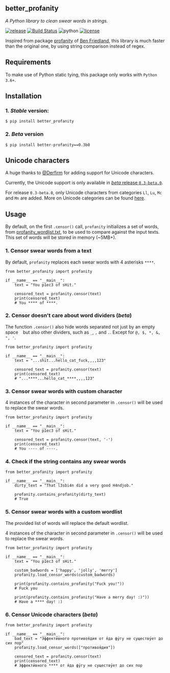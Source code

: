 better_profanity
---
*A Python library to clean swear words in strings.*

[![release](https://img.shields.io/badge/dynamic/json.svg?label=release&url=https%3A%2F%2Fpypi.org%2Fpypi%2Fbetter-profanity%2Fjson&query=%24.info.version&colorB=blue)](https://github.com/snguyenthanh/better_profanity/releases/latest)
[![Build Status](https://travis-ci.com/snguyenthanh/better_profanity.svg?branch=master)](https://travis-ci.com/snguyenthanh/better_profanity)
![python](https://img.shields.io/badge/python-3.6%20%7C%203.7-blue.svg)
[![license](https://img.shields.io/github/license/mashape/apistatus.svg?style=popout)](https://github.com/snguyenthanh/better_profanity/blob/master/LICENSE)


Inspired from package [profanity](https://github.com/ben174/profanity) of [Ben Friedland](https://github.com/ben174), this library is much faster than the original one, by using string comparison instead of regex.

## Requirements
To make use of Python static tying, this package only works with `Python 3.6+`.

## Installation

### 1. *Stable* version:
```
$ pip install better_profanity
```

### 2. *Beta* version
```
$ pip install better-profanity==0.3b0
```

## Unicode characters
A huge thanks to [@Derfirm](https://github.com/Derfirm) for adding support for Unicode characters.

Currently, the Unicode support is only available in [*beta* release `0.3-beta.0`](https://pypi.org/project/better-profanity/0.3b0/).

For release `0.3-beta.0`, only Unicode characters from categories `Ll`, `Lu`, `Mc` and `Mn` are added. More on Unicode categories can be found [here][unicode category link].

[unicode category link]: https://en.wikipedia.org/wiki/Template:General_Category_(Unicode)

## Usage
By default, on the first `.censor()` call, `profanity` initializes a set of words, from [profanity_wordlist.txt](./better_profanity/profanity_wordlist.txt), to be used to compare against the input texts. This set of words will be stored in memory (~5MB+).

### 1. Censor swear words from a text
By default, `profanity` replaces each swear words with 4 asterisks `****`.

```
from better_profanity import profanity

if __name__ == "__main__":
    text = "You p1ec3 of sHit."

    censored_text = profanity.censor(text)
    print(censored_text)
    # You **** of ****.
```

### 2. Censor doesn't care about word dividers (*beta*)
The function `.censor()` also hide words separated not just by an empty space ` ` but also other dividers, such as `_`, `,` and `.`. Except for `@, $, *, &, ", '`.

```
from better_profanity import profanity

if __name__ == "__main__":
    text = "...shit...hello_cat_fuck,,,,123"

    censored_text = profanity.censor(text)
    print(censored_text)
    # "...****...hello_cat_****,,,,123"
```

### 3. Censor swear words with custom character
4 instances of the character in second parameter in `.censor()` will be used to replace the swear words.
```
from better_profanity import profanity

if __name__ == "__main__":
    text = "You p1ec3 of sHit."

    censored_text = profanity.censor(text, '-')
    print(censored_text)
    # You ---- of ----.
```

### 4. Check if the string contains any swear words
```
from better_profanity import profanity

if __name__ == "__main__":
    dirty_text = "That l3sbi4n did a very good H4ndjob."

    profanity.contains_profanity(dirty_text)
    # True
```

### 5. Censor swear words with a custom wordlist
The provided list of words will replace the default wordlist.

4 instances of the character in second parameter in `.censor()` will be used to replace the swear words.
```
from better_profanity import profanity

if __name__ == "__main__":
    text = "You p1ec3 of sHit."

    custom_badwords = ['happy', 'jolly', 'merry']
    profanity.load_censor_words(custom_badwords)

    print(profanity.contains_profanity("Fuck you!"))
    # Fuck you

    print(profanity.contains_profanity("Have a merry day! :)"))
    # Have a **** day! :)
```

### 6. Censor Unicode characters (*beta*)

```
from better_profanity import profanity

if __name__ == "__main__":
    bad_text = "Эффекти́вного противоя́дия от я́да фу́гу не существу́ет до сих пор"
    profanity.load_censor_words(["противоя́дия"])

    censored_text = profanity.censor(text)
    print(censored_text)
    # Эффекти́вного **** от я́да фу́гу не существу́ет до сих пор
```
